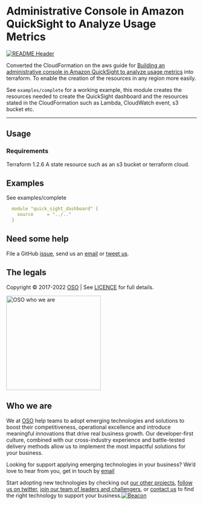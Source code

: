 
<!-- markdownlint-disable -->
# Administrative Console in Amazon QuickSight to Analyze Usage Metrics


<!-- markdownlint-restore -->

[![README Header][readme_header_img]][readme_header_link]

<!--




  ** DO NOT EDIT THIS FILE
  **
  ** This file was automatically generated by the `build-harness`.
  ** 1) Make all changes to `README.yaml`
  ** 2) Run `make init` (you only need to do this once)
  ** 3) Run`make readme` to rebuild this file.
  **
  ** (We maintain HUNDREDS of open source projects. This is how we maintain our sanity.)
  **





-->
Converted the CloudFormation on the aws guide for [Building an administrative console in Amazon QuickSight to analyze usage metrics](https://aws.amazon.com/blogs/big-data/building-an-administrative-console-in-amazon-quicksight-to-analyze-usage-metrics/)
into terraform. To enable the creation of the resources in any region more easily. 

See `examples/complete` for a working example, this module creates the resources needed to create the QuickSight dashboard and the resources stated in the CloudFormation 
such as Lambda, CloudWatch event, s3 bucket etc.

---






## Usage

### Requirements
Terraform 1.2.6 
A state resource such as an s3 bucket or terraform cloud.




## Examples

See examples/complete
```yaml
  module "quick_sight_dashboard" {
    source     = "../.."
  }
```








## Need some help

File a GitHub [issue](https://github.com/https://github.com/osodevops/terraform-admin-administrative-console-dashboard//issues), send us an [email][email] or [tweet us][twitter].

## The legals

Copyright © 2017-2022 [OSO](https://oso.sh) | See [LICENCE](LICENSE) for full details.

[<img src="https://oso-public-resources.s3.eu-west-1.amazonaws.com/oso-logo-green.png" alt="OSO who we are" width="250"/>](https://oso.sh/who-we-are/)

## Who we are

We at [OSO][website] help teams to adopt emerging technologies and solutions to boost their competitiveness, operational excellence and introduce meaningful innovations that drive real business growth. Our developer-first culture, combined with our cross-industry experience and battle-tested delivery methods allow us to implement the most impactful solutions for your business.

Looking for support applying emerging technologies in your business? We’d love to hear from you, get in touch by [email][email]

Start adopting new technologies by checking out [our other projects][github], [follow us on twitter][twitter], [join our team of leaders and challengers][careers], or [contact us][contact] to find the right technology to support your business.[![Beacon][beacon]][website]

  [logo]: https://oso-public-resources.s3.eu-west-1.amazonaws.com/oso-logo-green.png
  [website]: https://oso.sh?utm_source=github&utm_medium=readme&utm_campaign=https://github.com/osodevops/terraform-admin-administrative-console-dashboard/&utm_content=website
  [github]: https://github.com/osodevops?utm_source=github&utm_medium=readme&utm_campaign=https://github.com/osodevops/terraform-admin-administrative-console-dashboard/&utm_content=github
  [careers]: https://oso.sh/careers/?utm_source=github&utm_medium=readme&utm_campaign=https://github.com/osodevops/terraform-admin-administrative-console-dashboard/&utm_content=careers
  [contact]: https://oso.sh/contact/?utm_source=github&utm_medium=readme&utm_campaign=https://github.com/osodevops/terraform-admin-administrative-console-dashboard/&utm_content=contact
  [linkedin]: https://www.linkedin.com/company/oso-devops?utm_source=github&utm_medium=readme&utm_campaign=https://github.com/osodevops/terraform-admin-administrative-console-dashboard/&utm_content=linkedin
  [twitter]: https://twitter.com/osodevops?utm_source=github&utm_medium=readme&utm_campaign=https://github.com/osodevops/terraform-admin-administrative-console-dashboard/&utm_content=twitter
  [email]: mailto:enquiries@oso.sh?utm_source=github&utm_medium=readme&utm_campaign=https://github.com/osodevops/terraform-admin-administrative-console-dashboard/&utm_content=email
  [readme_header_img]: https://oso-public-resources.s3.eu-west-1.amazonaws.com/oso-animation.gif
  [readme_header_link]: https://oso.sh/what-we-do/?utm_source=github&utm_medium=readme&utm_campaign=https://github.com/osodevops/terraform-admin-administrative-console-dashboard/&utm_content=readme_header_link
  [beacon]: https://github-analyics.ew.r.appspot.com/G-WV0Q3HYW08/https://github.com/osodevops/terraform-admin-administrative-console-dashboard/?pixel&cs=github&cm=readme&an=terraform-admin-administrative-console-dashboard
